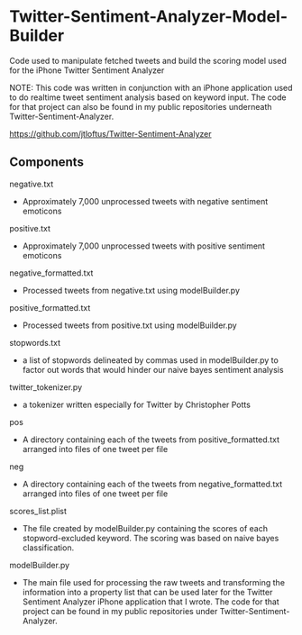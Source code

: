 Twitter-Sentiment-Analyzer-Model-Builder
========================================

Code used to manipulate fetched tweets and build the scoring model used for the iPhone Twitter Sentiment Analyzer

NOTE: This code was written in conjunction with an iPhone application used to do realtime tweet sentiment analysis based on keyword input. The code for that project can also be found in my public repositories underneath Twitter-Sentiment-Analyzer.

https://github.com/jtloftus/Twitter-Sentiment-Analyzer

Components
----------

negative.txt
  - Approximately 7,000 unprocessed tweets with negative sentiment emoticons

positive.txt
  - Approximately 7,000 unprocessed tweets with positive sentiment emoticons
  
negative_formatted.txt
  - Processed tweets from negative.txt using modelBuilder.py
  
positive_formatted.txt
  - Processed tweets from positive.txt using modelBuilder.py
  
stopwords.txt
  - a list of stopwords delineated by commas used in modelBuilder.py to factor out words that would hinder our naive bayes sentiment analysis
  
twitter_tokenizer.py
  - a tokenizer written especially for Twitter by Christopher Potts
  
pos
  - A directory containing each of the tweets from positive_formatted.txt arranged into files of one tweet per file
  
neg
  - A directory containing each of the tweets from negative_formatted.txt arranged into files of one tweet per file
  
scores_list.plist
  - The file created by modelBuilder.py containing the scores of each stopword-excluded keyword. The scoring was based on naive bayes classification.
  
modelBuilder.py
  - The main file used for processing the raw tweets and transforming the information into a property list that can be used later for the Twitter Sentiment Analyzer iPhone application that I wrote. The code for that project can be found in my public repositories under Twitter-Sentiment-Analyzer.
